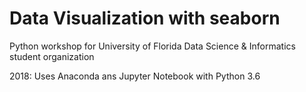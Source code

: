 # Data Visualization with seaborn

Python workshop for University of Florida Data Science & Informatics student organization

2018: Uses Anaconda ans Jupyter Notebook with Python 3.6 
